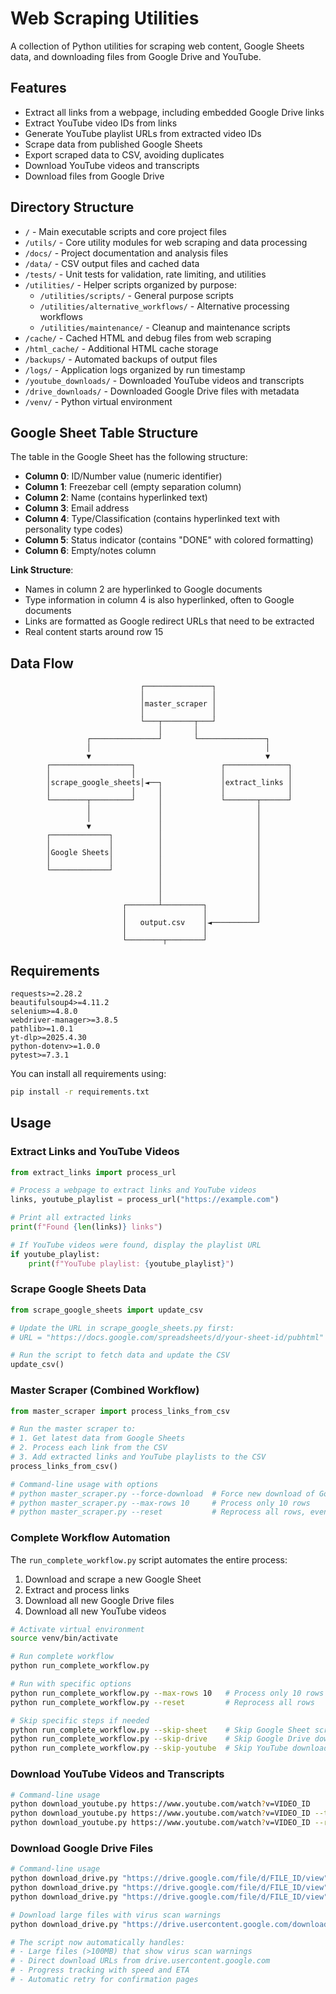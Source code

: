# Web Scraping Utilities

A collection of Python utilities for scraping web content, Google Sheets data, and downloading files from Google Drive and YouTube.

## Features

- Extract all links from a webpage, including embedded Google Drive links
- Extract YouTube video IDs from links
- Generate YouTube playlist URLs from extracted video IDs
- Scrape data from published Google Sheets
- Export scraped data to CSV, avoiding duplicates
- Download YouTube videos and transcripts
- Download files from Google Drive

## Directory Structure

- `/` - Main executable scripts and core project files
- `/utils/` - Core utility modules for web scraping and data processing
- `/docs/` - Project documentation and analysis files
- `/data/` - CSV output files and cached data
- `/tests/` - Unit tests for validation, rate limiting, and utilities
- `/utilities/` - Helper scripts organized by purpose:
  - `/utilities/scripts/` - General purpose scripts
  - `/utilities/alternative_workflows/` - Alternative processing workflows
  - `/utilities/maintenance/` - Cleanup and maintenance scripts
- `/cache/` - Cached HTML and debug files from web scraping
- `/html_cache/` - Additional HTML cache storage
- `/backups/` - Automated backups of output files
- `/logs/` - Application logs organized by run timestamp
- `/youtube_downloads/` - Downloaded YouTube videos and transcripts
- `/drive_downloads/` - Downloaded Google Drive files with metadata
- `/venv/` - Python virtual environment

## Google Sheet Table Structure

The table in the Google Sheet has the following structure:
- **Column 0**: ID/Number value (numeric identifier)
- **Column 1**: Freezebar cell (empty separation column)
- **Column 2**: Name (contains hyperlinked text)
- **Column 3**: Email address
- **Column 4**: Type/Classification (contains hyperlinked text with personality type codes)
- **Column 5**: Status indicator (contains "DONE" with colored formatting)
- **Column 6**: Empty/notes column

**Link Structure**:
- Names in column 2 are hyperlinked to Google documents
- Type information in column 4 is also hyperlinked, often to Google documents
- Links are formatted as Google redirect URLs that need to be extracted
- Real content starts around row 15

## Data Flow

```
                             ┌───────────────┐
                             │               │
                             │master_scraper │
                             │               │
                             └───┬───────┬───┘
                                 │       │
                 ┌───────────────┘       └───────────────┐
                 │                                       │
                 ▼                                       ▼
        ┌──────────────────┐                   ┌──────────────┐
        │                  │                   │              │
        │scrape_google_sheets│◄──┐             │extract_links │
        │                  │     │             │              │
        └────────┬─────────┘     │             └───────┬──────┘
                 │               │                     │
                 │               │                     │
                 ▼               │                     │
        ┌─────────────┐          │                     │
        │             │          │                     │
        │Google Sheets│          │                     │
        │             │          │                     │
        └─────────────┘          │                     │
                                 │                     │
                                 │                     │
                                 │                     │
                         ┌───────┴─────────┐           │
                         │                 │           │
                         │   output.csv    │◄──────────┘
                         │                 │
                         └────────┬────────┘
```

## Requirements

```
requests>=2.28.2
beautifulsoup4>=4.11.2
selenium>=4.8.0
webdriver-manager>=3.8.5
pathlib>=1.0.1
yt-dlp>=2025.4.30
python-dotenv>=1.0.0
pytest>=7.3.1
```

You can install all requirements using:

```bash
pip install -r requirements.txt
```

## Usage

### Extract Links and YouTube Videos

```python
from extract_links import process_url

# Process a webpage to extract links and YouTube videos
links, youtube_playlist = process_url("https://example.com")

# Print all extracted links
print(f"Found {len(links)} links")

# If YouTube videos were found, display the playlist URL
if youtube_playlist:
    print(f"YouTube playlist: {youtube_playlist}")
```

### Scrape Google Sheets Data

```python
from scrape_google_sheets import update_csv

# Update the URL in scrape_google_sheets.py first:
# URL = "https://docs.google.com/spreadsheets/d/your-sheet-id/pubhtml"

# Run the script to fetch data and update the CSV
update_csv()
```

### Master Scraper (Combined Workflow)

```python
from master_scraper import process_links_from_csv

# Run the master scraper to:
# 1. Get latest data from Google Sheets
# 2. Process each link from the CSV
# 3. Add extracted links and YouTube playlists to the CSV
process_links_from_csv()

# Command-line usage with options
# python master_scraper.py --force-download  # Force new download of Google Sheet
# python master_scraper.py --max-rows 10     # Process only 10 rows
# python master_scraper.py --reset           # Reprocess all rows, even if already processed
```

### Complete Workflow Automation

The `run_complete_workflow.py` script automates the entire process:
1. Download and scrape a new Google Sheet
2. Extract and process links
3. Download all new Google Drive files
4. Download all new YouTube videos

```bash
# Activate virtual environment
source venv/bin/activate

# Run complete workflow
python run_complete_workflow.py

# Run with specific options
python run_complete_workflow.py --max-rows 10   # Process only 10 rows 
python run_complete_workflow.py --reset         # Reprocess all rows

# Skip specific steps if needed
python run_complete_workflow.py --skip-sheet    # Skip Google Sheet scraping
python run_complete_workflow.py --skip-drive    # Skip Google Drive downloads
python run_complete_workflow.py --skip-youtube  # Skip YouTube downloads
```

### Download YouTube Videos and Transcripts

```bash
# Command-line usage
python download_youtube.py https://www.youtube.com/watch?v=VIDEO_ID
python download_youtube.py https://www.youtube.com/watch?v=VIDEO_ID --transcript-only
python download_youtube.py https://www.youtube.com/watch?v=VIDEO_ID --resolution 1080
```

### Download Google Drive Files

```bash
# Command-line usage
python download_drive.py "https://drive.google.com/file/d/FILE_ID/view"
python download_drive.py "https://drive.google.com/file/d/FILE_ID/view" --filename custom_name.ext
python download_drive.py "https://drive.google.com/file/d/FILE_ID/view" --metadata

# Download large files with virus scan warnings
python download_drive.py "https://drive.usercontent.google.com/download?id=FILE_ID&export=download&confirm=t&uuid=UUID"

# The script now automatically handles:
# - Large files (>100MB) that show virus scan warnings
# - Direct download URLs from drive.usercontent.google.com
# - Progress tracking with speed and ETA
# - Automatic retry for confirmation pages
```